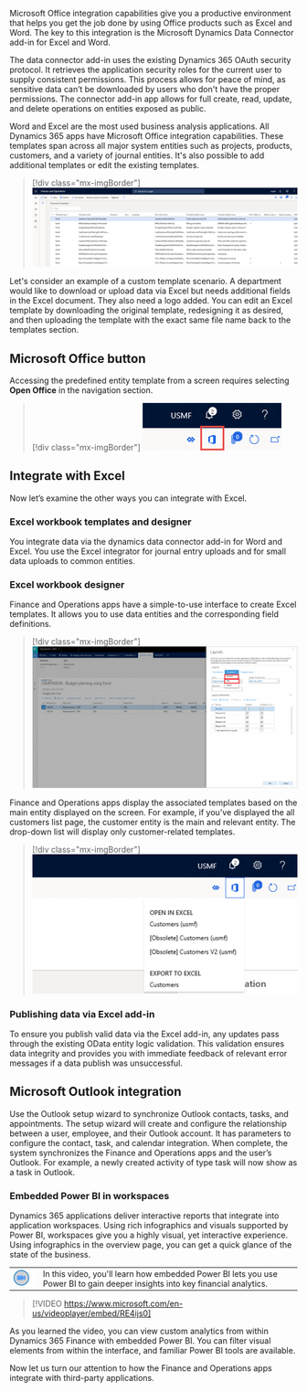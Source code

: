 ﻿Microsoft Office integration capabilities give you a productive environment that helps you get the job done by using Office products such as Excel and Word. The key to this integration is the Microsoft Dynamics Data Connector add-in for Excel and Word. 

The data connector add-in uses the existing Dynamics 365 OAuth security protocol. It retrieves the application security roles for the current user to supply consistent permissions. This process allows for peace of mind, as sensitive data can’t be downloaded by users who don't have the proper permissions. The connector add-in app allows for full create, read, update, and delete operations on entities exposed as public.

Word and Excel are the most used business analysis applications. All Dynamics 365 apps have Microsoft Office integration capabilities. These templates span across all major system entities such as projects, products, customers, and a variety of journal entities. It's also possible to add additional templates or edit the existing templates. 

> [!div class="mx-imgBorder"]
> ![Detail of Documents template screen](../media/m15-master-d365-f-o-apps-integrations-image1.png)

Let's consider an example of a custom template scenario. A department would like to download or upload data via Excel but needs additional fields in the Excel document. They also need a logo added. You can edit an Excel template by downloading the original template, redesigning it as desired, and then uploading the template with the exact same file name back to the templates section.

## Microsoft Office button

Accessing the predefined entity template from a screen requires selecting **Open Office** in the navigation section.

> [!div class="mx-imgBorder"]
> ![Detail of Open in Microsoft Office button](../media/m15-master-d365-f-o-apps-integrations-image2.png)

## Integrate with Excel

Now let’s examine the other ways you can integrate with Excel.

### Excel workbook templates and designer

You integrate data via the dynamics data connector add-in for Word and Excel. You use the Excel integrator for journal entry uploads and for small data uploads to common entities.

### Excel workbook designer

Finance and Operations apps have a simple-to-use interface to create Excel templates. It allows you to use data entities and the corresponding field definitions.

> [!div class="mx-imgBorder"]
> ![Excel Layouts selection menu UI](../media/m15-master-d365-f-o-apps-integrations-image3.png)

Finance and Operations apps display the associated templates based on the main entity displayed on the screen. For example, if you've displayed the all customers list page, the customer entity is the main and relevant entity. The drop-down list will display only customer-related templates.

> [!div class="mx-imgBorder"]
> ![Detail of Open in Microsoft Office button](../media/m15-master-d365-f-o-apps-integrations-image4.png)

### Publishing data via Excel add-in

To ensure you publish valid data via the Excel add-in, any updates pass through the existing OData entity logic validation. This validation ensures data integrity and provides you with immediate feedback of relevant error messages if a data publish was unsuccessful.

## Microsoft Outlook integration

Use the Outlook setup wizard to synchronize Outlook contacts, tasks, and appointments. The setup wizard will create and configure the relationship between a user, employee, and their Outlook account. It has parameters to configure the contact, task, and calendar integration. When complete, the system synchronizes the Finance and Operations apps and the user’s Outlook. For example, a newly created activity of type task will now show as a task in Outlook.

### Embedded Power BI in workspaces
Dynamics 365 applications deliver interactive reports that integrate into application workspaces. Using rich infographics and visuals supported by Power BI, workspaces give you a highly visual, yet interactive experience. Using infographics in the overview page, you can get a quick glance of the state of the business.

|  |  |
| ------------ | ----------- |
| ![Icon indicating play video](../media/video-icon.png) | In this video, you'll learn how embedded Power BI lets you use  Power BI to gain deeper insights into key financial analytics.|
 
> [!VIDEO https://www.microsoft.com/en-us/videoplayer/embed/RE4ijs0]

As you learned the video, you can view custom analytics from within Dynamics 365 Finance with embedded Power BI. You can filter visual elements from within the interface, and familiar Power BI tools are available.

Now let us turn our attention to how the Finance and Operations apps integrate with third-party applications.
